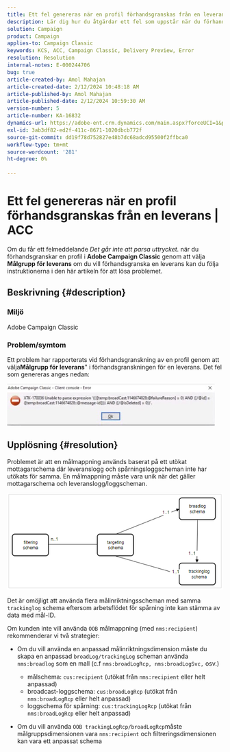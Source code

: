 ```yaml
---
title: Ett fel genereras när en profil förhandsgranskas från en leverans | ACC
description: Lär dig hur du åtgärdar ett fel som uppstår när du förhandsgranskar en profil i Adobe Campaign Classic.
solution: Campaign
product: Campaign
applies-to: Campaign Classic
keywords: KCS, ACC, Campaign Classic, Delivery Preview, Error
resolution: Resolution
internal-notes: E-000244706
bug: true
article-created-by: Amol Mahajan
article-created-date: 2/12/2024 10:48:18 AM
article-published-by: Amol Mahajan
article-published-date: 2/12/2024 10:59:30 AM
version-number: 5
article-number: KA-16832
dynamics-url: https://adobe-ent.crm.dynamics.com/main.aspx?forceUCI=1&pagetype=entityrecord&etn=knowledgearticle&id=75da0239-94c9-ee11-9079-6045bd006b4b
exl-id: 3ab3df82-ed2f-411c-8671-1020dbcb772f
source-git-commit: dd19f78d752827e48b7dc68adcd95500f2ffbca0
workflow-type: tm+mt
source-wordcount: '281'
ht-degree: 0%

---
```


# Ett fel genereras när en profil förhandsgranskas från en leverans | ACC


Om du får ett felmeddelande *Det går inte att parsa uttrycket.* när du förhandsgranskar en profil i <b>Adobe Campaign Classic</b> genom att välja <b>Målgrupp för leverans</b> om du vill förhandsgranska en leverans kan du följa instruktionerna i den här artikeln för att lösa problemet.

## Beskrivning {#description}


### <b>Miljö</b>

Adobe Campaign Classic



### <b>Problem/symtom</b>

Ett problem har rapporterats vid förhandsgranskning av en profil genom att välja<b>Målgrupp för leverans</b>&quot; i förhandsgranskningen för en leverans. Det fel som genereras anges nedan:

![](assets/___82da0239-94c9-ee11-9079-6045bd006b4b___.jpeg)




## Upplösning {#resolution}


Problemet är att en målmappning används baserat på ett utökat mottagarschema där leveranslogg och spårningsloggscheman inte har utökats för samma. En målmappning måste vara unik när det gäller mottagarschema och leveranslogg/loggscheman.

![](assets/3ec555a6-30d1-ec11-a7b5-0022480a8d10.png)

Det är omöjligt att använda flera målinriktningsscheman med samma `trackinglog` schema eftersom arbetsflödet för spårning inte kan stämma av data med mål-ID.

Om kunden inte vill använda `OOB` målmappning (med `nms:recipient`) rekommenderar vi två strategier:

- Om du vill använda en anpassad målinriktningsdimension måste du skapa en anpassad `broadLog/trackingLog` scheman använda `nms:broadlog` som en mall (c.f `nms:broadLogRcp, nms:broadLogSvc,` osv.)

   - målschema: `cus:recipient` (utökat från `nms:recipient` eller helt anpassad)
   - broadcast-loggschema: `cus:broadLogRcp` (utökat från `nms:broadLogRcp` eller helt anpassad)
   - loggschema för spårning: `cus:trackingLogRcp` (utökat från `nms:broadLogRcp` eller helt anpassad)
- Om du vill använda `OOB trackingLogRcp/broadLogRcp`måste målgruppsdimensionen vara `nms:recipient` och filtreringsdimensionen kan vara ett anpassat schema
